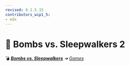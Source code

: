 ```yaml
---
revised: 0.1.5.15
contributors_wip1_5:
- edx
---
```


# 📄 Bombs vs. Sleepwalkers 2

💣 ***[Bombs vs. Sleepwalkers][home]** ➔ [Games][games]*

[home]: /README.md
[games]: /games/readme.md
